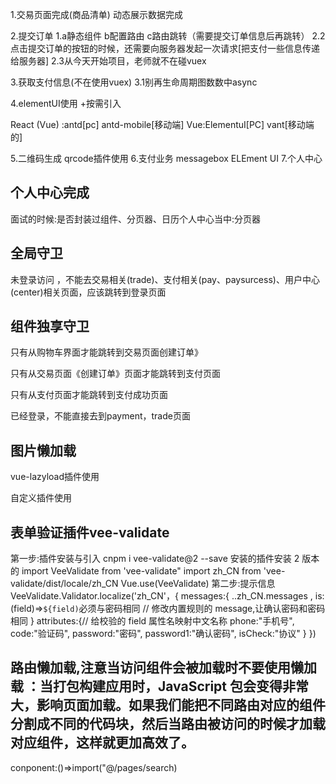 1.交易页面完成(商品清单)
动态展示数据完成

2.提交订单
1.a静态组件 b配置路由 c路由跳转（需要提交订单信息后再跳转）
2.2点击提交订单的按钮的时候，还需要向服务器发起一次请求[把支付一些信息传递给服务器]
2.3从今天开始项目，老师就不在碰vuex

3.获取支付信息(不在使用vuex)
3.1别再生命周期图数数中async

4.elementUI使用 +按需引入

React (Vue) :antd[pc] antd-mobile[移动端]
Vue:ElementuI[PC] vant[移动端的]

5.二维码生成 qrcode插件使用
6.支付业务
messagebox ELEment UI
7.个人中心



## 个人中心完成
面试的时候:是否封装过组件、分页器、日历个人中心当中:分页器

## 全局守卫

未登录访问 ，不能去交易相关(trade)、支付相关(pay、paysurcess)、用户中心(center)相关页面，应该跳转到登录页面

## 组件独享守卫

只有从购物车界面才能跳转到交易页面创建订单》

只有从交易页面《创建订单》页面才能跳转到支付页面

只有从支付页面才能跳转到支付成功页面

已经登录，不能直接去到payment，trade页面

## 图片懒加载
vue-lazyload插件使用

自定义插件使用

## 表单验证插件vee-validate

第一步:插件安装与引入
cnpm i vee-validate@2 --save 安装的插件安装 2 版本的
import VeeValidate from 'vee-validate"
import zh_CN from 'vee-validate/dist/locale/zh_CN
Vue.use(VeeValidate)
第二步:提示信息
VeeValidate.Validator.localize('zh_CN'，{
    messages:{
    ..zh_CN.messages ,
    is:(field)=>`${field)`必须与密码相同 // 修改内置规则的 message,让确认密码和密码相同
    }
    attributes:{// 给校验的 field 属性名映射中文名称
    phone:"手机号",
    code:"验证码",
    password:"密码",
    password1:"确认密码",
    isCheck:"协议"
    }
})

## 路由懒加载,注意当访问组件会被加载时不要使用懒加载 ：当打包构建应用时，JavaScript 包会变得非常大，影响页面加载。如果我们能把不同路由对应的组件分割成不同的代码块，然后当路由被访问的时候才加载对应组件，这样就更加高效了。

conponent:()=>import("@/pages/search)

